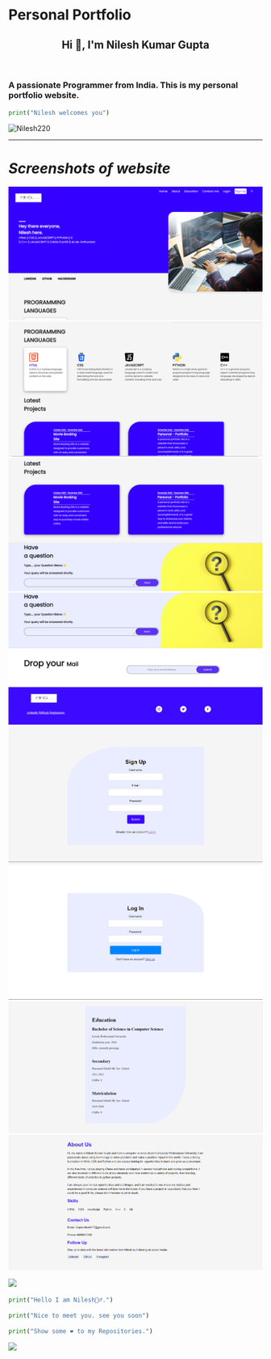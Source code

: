 # Personal Portfolio
<h2 align="center">Hi 👋, I'm Nilesh Kumar Gupta</h2> <br>
<h3>A passionate Programmer from India.
This is my personal portfolio website.</h3>

```python
print("Nilesh welcomes you")

```

<p> <img src="https://img.shields.io/github/followers/Nilesh220.svg?style=social&label=Follow" alt="Nilesh220" /> </p>

***

# _Screenshots of website_

![image](./screen-shots/Screenshot_1.png)
![image](./screen-shots/Screenshot_2.png)
![image](./screen-shots/Screenshot_3.png)
![image](./screen-shots/Screenshot_4.png)
![image](./screen-shots/Screenshot_5.png)
![image](./screen-shots/Screenshot_6.png)
![image](./screen-shots/Screenshot_7.png)
![image](./screen-shots/Screenshot_8.png)


<img src= "https://user-images.githubusercontent.com/73097560/115834477-dbab4500-a447-11eb-908a-139a6edaec5c.gif">

```python
print("Hello I am Nilesh🙋‍♂️.")
```
```python
print("Nice to meet you. see you soon")
```
```python
print("Show some ❤️ to my Repositories.")
```
<img src= "https://user-images.githubusercontent.com/73097560/115834477-dbab4500-a447-11eb-908a-139a6edaec5c.gif">





